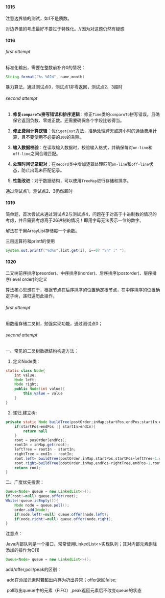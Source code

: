 #### 1015

注意边界值的测试，如1不是质数。

对边界值的考虑最好不要过于特殊化。//因为对这题仍然有疑惑
#### 1016
###### first attempt

标准化输出，需要在整数前补齐0的情况：

````java
String.format("%s %02d", name,month)
````

暴力算法，通过测试点0，测试点1非零返回，测试点2、3超时

###### second attempt

1. **修复`compareTo`拼写错误和排序逻辑**：修正`Time`类的`comparoTo`拼写错误，且确保它返回负数、零或正数。还需要确保各个字段比较得当。

2. **修正费用计算逻辑**：优化`getCost`方法，准确处理跨天或跨小时的通话费用计算，且不要使用不必要的`100`的乘除。

3. **输入数据校验**：在读取输入数据时，校验输入格式，并确保每对`on-line`和`off-line`之间合理匹配。

4. **处理时间记录配对**：在`Record`类中增加逻辑处理匹配`on-line`和`off-line`状态，防止出现未匹配记录。

5. **性能改进**：对于数据结构，可以使用`TreeMap`进行存储和排序。

通过测试点1，测试点2、3仍然超时

#### 1019

简单题，首次尝试未通过测试点2与测试点4，问题在于对高于十进制数的情况的考虑，并且需要考虑高于26进制的情况！即用字母无法表示一位的数字。

解法在于用ArrayList存储每一个余数。

三目运算符和printf的使用

````java
System.out.printf("%d%s",list.get(i), i==0? "\n" :" ");
````

#### 1020

二叉树前序排序(preorder)、中序排序(inorder)、后序排序(postorder)、层序排序(level order)的定义

算法核心思想在于，根据节点在后序排序的位置确定根节点，在中序排序的位置确定子树，递归遍历此操作。

###### first attempt

用数组存储二叉树，勉强实现功能，通过测试点0；

###### second attempt

一、常见的二叉树数据结构构造方法：

1. 定义Node类：

````java
static class Node{
    int value;
    Node left;
    Node right;
    public Node(int value){
        this.value = value
    }
}
````

2. 递归,建立树:

````java
private static Node buildTree(postOrder;inMap;startPos;endPos;startIn;endIn){
	if(startPos>endPos || startIn>endIn){
        return null
    }
    root = posOrder[endPos];
    rootIn = inMap.get(root);
    leftTree = rootIn - startIn;
    rightTree = endIn - rootIn;
    root.left= buildTree(postOrder,inMap,startPos,startPos+leftTree-1,startIn,rootIn-1);
    root.right=buildTree(postOrder,inMap,endPos-rightTree,endPos-1,rootIn+1,endIn);
    return root;
}
````

二、广度优先搜索：

````java
Queue<Node> queue = new LinkedList<>();
if(root!=null) queue.offer(root);
While(!queue.isEmpty()){
    Node node = queue.poll();
    order.add(Node);
    if(node.left!=null) queue.offer(node.left);
    if(node.right!=null) queue.offer(node.right);
}
````

注意点：

Java内部队列是一个接口，常常使用LinkedList<>实现队列；其对内部元素删除添加的操作为O(1)

````java
Queue<Node> queue = new LinkedList<>();
````

add/offer,poll/peak的区别：

​	add在添加元素时若超出内存为扔出异常；offer返回false;

​	poll取出queue中的元素（FIFO）,peak返回元素后不改变queue的状态
